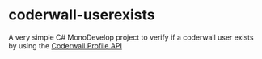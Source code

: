 coderwall-userexists
====================

A very simple C# MonoDevelop project to verify if a coderwall user exists by using the [Coderwall Profile API](http://coderwall.com/api)

